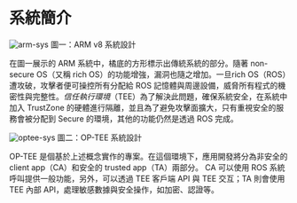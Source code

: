 # 系統簡介

![arm-sys](https://hackmd.io/_uploads/r17e42oIlx.jpg)
圖一：ARM v8 系統設計

在圖一展示的 ARM 系統中，橘底的方形標示出傳統系統的部分。隨著 non-secure OS（又稱 rich OS）的功能增強，漏洞也隨之增加。一旦rich OS（ROS）遭攻破，攻擊者便可操控所有分配給 ROS 記憶體與周邊設備，威脅所有程式的機密性與完整性。*信任執行環境*（TEE）為了解決此問題，確保系統安全，在系統中加入 TrustZone 的硬體進行隔離，並且為了避免攻擊面擴大，只有重視安全的服務會被分配到 Secure 的環境，其他的功能仍然是透過 ROS 完成。

![optee-sys](https://hackmd.io/_uploads/BJ9S_hsLlg.png)
圖二：OP-TEE 系統設計

OP-TEE 是個基於上述概念實作的專案。在這個環境下，應用開發將分為非安全的 client app（CA）和安全的 trusted app（TA）兩部分。 CA 可以使用 ROS 系統呼叫提供一般功能，另外，可以透過 TEE 客戶端 API 與 TEE 交互；TA 則會使用 TEE 內部 API，處理敏感數據與安全操作，如加密、認證等。
